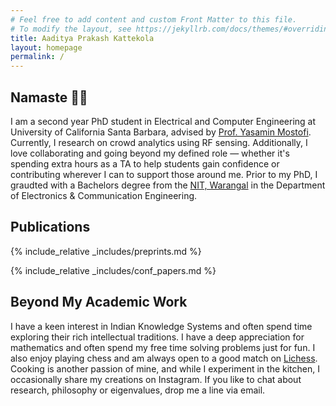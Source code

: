 ```yaml
---
# Feel free to add content and custom Front Matter to this file.
# To modify the layout, see https://jekyllrb.com/docs/themes/#overriding-theme-defaults
title: Aaditya Prakash Kattekola
layout: homepage
permalink: /
---
```

## Namaste 🙏🏽

I am a second year PhD student in Electrical and Computer Engineering at University of California Santa Barbara, advised by [Prof. Yasamin Mostofi](https://web.ece.ucsb.edu/~ymostofi/). Currently, I research on crowd analytics using RF sensing. Additionally, I love collaborating and going beyond my defined role — whether it's spending extra hours as a TA to help students gain confidence or contributing wherever I can to support those around me. Prior to my PhD, I graudted with a Bachelors degree from the [NIT, Warangal](https://www.nitw.ac.in) in the Department of Electronics & Communication Engineering.

## Publications

{% include_relative _includes/preprints.md %}

{% include_relative _includes/conf_papers.md %}


## Beyond My Academic Work

 I have a keen interest in Indian Knowledge Systems and often spend time exploring their rich intellectual traditions. I have a deep appreciation for mathematics and often spend my free time solving problems just for fun. I also enjoy playing chess and am always open to a good match on [Lichess](https://lichess.org/@/AadityaP). Cooking is another passion of mine, and while I experiment in the kitchen, I occasionally share my creations on Instagram. If you like to chat about research, philosophy or eigenvalues, drop me a line via email.

<!--
You can use HTML elements in Markdown, such as the comment element, and they won't be affected by a markdown parser. However, if you create an HTML element in your markdown file, you cannot use markdown syntax within that element's contents.
-->

